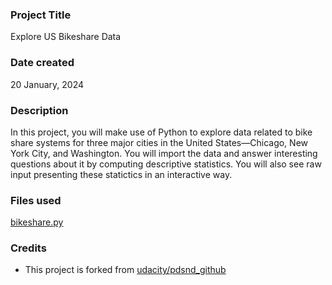 ### Project Title
Explore US Bikeshare Data

### Date created
20 January, 2024

### Description
In this project, you will make use of Python to explore data related to bike share systems for three major cities in the United States—Chicago, New York City, and Washington. You will import the data and answer interesting questions about it by computing descriptive statistics. You will also see raw input presenting these statictics in an interactive way.

### Files used
[bikeshare.py](./bikeshare.py)

### Credits

* This project is forked from [udacity/pdsnd_github](https://github.com/udacity/pdsnd_github) 